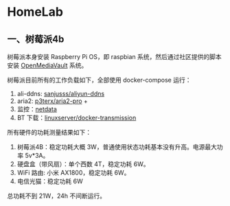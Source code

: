 # HomeLab


## 一、树莓派4b

树莓派本身安装 Raspberry Pi OS，即  raspbian 系统，然后通过社区提供的脚本安装 [OpenMediaVault](OpenMediaVault/README.md) 系统。

树莓派目前所有的工作负载如下，全部使用 docker-compose 运行：

1. ali-ddns: [sanjusss/aliyun-ddns](https://github.com/sanjusss/aliyun-ddns)
2. aria2: [p3terx/aria2-pro](https://github.com/p3terx/aria2-pro) + [](https://github.com/p3terx/ariang)
3. 监控：[netdata](https://github.com/netdata/netdata)
4. BT 下载：[linuxserver/docker-transmission](https://github.com/linuxserver/docker-transmission)

所有硬件的功耗测量结果如下：

1. 树莓派4B：稳定功耗大概 3W，普通使用状态功耗基本没有升高。电源最大功率 5v*3A。
2. 硬盘盒（带风扇）：单个西数 4T，稳定功耗 6W。
3. WiFi 路由: 小米 AX1800，稳定功耗 6W。
4. 电信光猫：稳定功耗 6W

总功耗不到 21W，24h 不间断运行。
